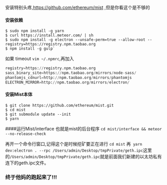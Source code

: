 安装特别头疼,https://github.com/ethereum/mist ,但是你看这个是不够的

#### 安装依赖
```shell
$ sudo npm install -g yarn
$ curl https://install.meteor.com/ | sh
$ sudo npm install -g electron --unsafe-perm=true --allow-root --registry=https://registry.npm.taobao.org
$ npm install -g gulp`
```
如果 timeout
`vim ~/.npmrc`,再加入
```python
registry=https://registry.npm.taobao.org
sass_binary_site=https://npm.taobao.org/mirrors/node-sass/
phantomjs_cdnurl=http://npm.taobao.org/mirrors/phantomjs
ELECTRON_MIRROR=http://npm.taobao.org/mirrors/electron/
```
#### 安装Mist本体

```
$ git clone https://github.com/ethereum/mist.git
$ cd mist
$ git submodule update --init
$ yarn
```
####运行Mist/interface 也就是mist的后台程序
`cd mist/interface && meteor --no-release-check`

再开一个命令行窗口,记得这个是时候挖矿要正在进行
`cd mist` 再` yarn dev:electron . --rpc /Users/admin/Desktop/tmpPrivate/geth.ipc`这里的`/Users/admin/Desktop/tmpPrivate/geth.ipc`就是前面我们新建的以太坊私有连下的geth.ipc文件。
### 终于他妈的跑起来了!!!
